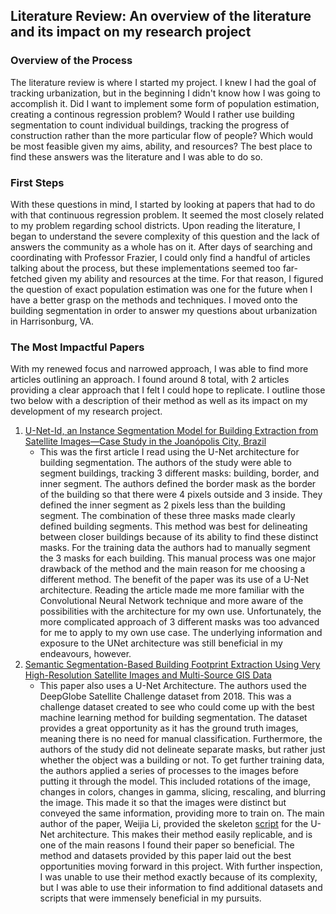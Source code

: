 ## Literature Review: An overview of the literature and its impact on my research project

### Overview of the Process
The literature review is where I started my project. I knew I had the goal of tracking urbanization, but in the beginning I didn't know how I was going to accomplish it. Did I want to implement some form of population estimation, creating a continous regression problem? Would I rather use building segmentation to count individual buildings, tracking the progress of construction rather than the more particular flow of people? Which would be most feasible given my aims, ability, and resources? The best place to find these answers was the literature and I was able to do so.

### First Steps
With these questions in mind, I started by looking at papers that had to do with that continuous regression problem. It seemed the most closely related to my problem regarding school districts. Upon reading the literature, I began to understand the severe complexity of this question and the lack of answers the community as a whole has on it. After days of searching and coordinating with Professor Frazier, I could only find a handful of articles talking about the process, but these implementations seemed too far-fetched given my ability and resources at the time. For that reason, I figured the question of exact population estimation was one for the future when I have a better grasp on the methods and techniques. I moved onto the building segmentation in order to answer my questions about urbanization in Harrisonburg, VA.

### The Most Impactful Papers
With my renewed focus and narrowed approach, I was able to find more articles outlining an approach. I found around 8 total, with 2 articles providing a clear approach that I felt I could hope to replicate. I outline those two below with a description of their method as well as its impact on my development of my research project. 
1. [U-Net-Id, an Instance Segmentation Model
   for Building Extraction from Satellite
   Images—Case Study in the Joanópolis City, Brazil](https://www.mdpi.com/2072-4292/12/10/1544)
    - This was the first article I read using the U-Net architecture for building segmentation. The authors of the study were able to segment buildings, tracking 3 different masks: building, border, and inner segment. The authors defined the border mask as the border of the building so that there were 4 pixels outside and 3 inside. They defined the inner segment as 2 pixels less than the building segment. The combination of these three masks made clearly defined building segments. This method was best for delineating between closer buildings because of its ability to find these distinct masks. For the training data the authors had to manually segment the 3 masks for each building. This manual process was one major drawback of the method and the main reason for me choosing a different method. The benefit of the paper was its use of a U-Net architecture. Reading the article made me more familiar with the Convolutional Neural Network technique and more aware of the possibilities with the architecture for my own use. Unfortunately, the more complicated approach of 3 different masks was too advanced for me to apply to my own use case. The underlying information and exposure to the UNet architecture was still beneficial in my endeavours, however.
2. [Semantic Segmentation-Based Building Footprint
   Extraction Using Very High-Resolution Satellite
   Images and Multi-Source GIS Data](https://www.mdpi.com/2072-4292/11/4/403)
   - This paper also uses a U-Net Architecture. The authors used the DeepGlobe Satellite Challenge dataset from 2018. This was a challenge dataset created to see who could come up with the best machine learning method for building segmentation. The dataset provides a great opportunity as it has the ground truth images, meaning there is no need for manual classification. Furthermore, the authors of the study did not delineate separate masks, but rather just whether the object was a building or not. To get further training data, the authors applied a series of processes to the images before putting it through the model. This included rotations of the image, changes in colors, changes in gamma, slicing, rescaling, and blurring the image. This made it so that the images were distinct but conveyed the same information, providing more to train on. The main author of the paper, Weijia Li, provided the skeleton [script](https://github.com/liweijia/Satellite-Segmentation) for the U-Net architecture. This makes their method easily replicable, and is one of the main reasons I found their paper so beneficial. The method and datasets provided by this paper laid out the best opportunities moving forward in this project. With further inspection, I was unable to use their method exactly because of its complexity, but I was able to use their information to find additional datasets and scripts that were immensely beneficial in my pursuits.